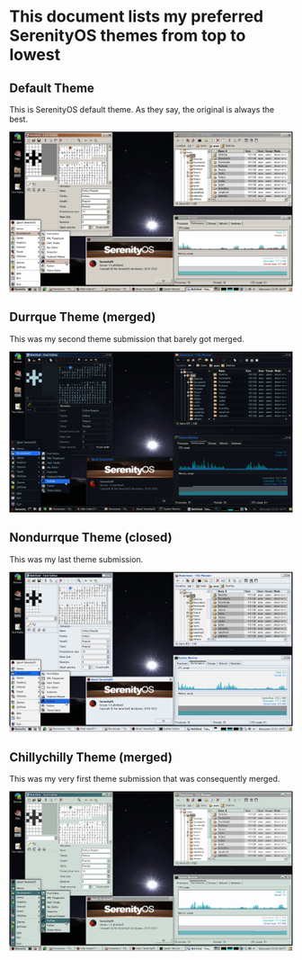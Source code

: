 # This document lists my preferred SerenityOS themes from top to lowest
## Default Theme
This is SerenityOS default theme. As they say, the original is always the best.

![Default Theme](preferred/SerenityOS_Default_Theme.png)

## Durrque Theme (merged)
This was my second theme submission that barely got merged.

![Durrque Theme](preferred/SerenityOS_Durrque_Theme.png)

## Nondurrque Theme (closed)
This was my last theme submission.

![Nondurrque Theme](preferred/SerenityOS_Nondurrque_Theme.png)

## Chillychilly Theme (merged)
This was my very first theme submission that was consequently merged.

![Chillychilly Theme](preferred/SerenityOS_Chillychilly_Theme.png)

